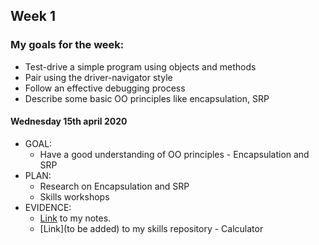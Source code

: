 ## Week 1

### My goals for the week:

* Test-drive a simple program using objects and methods
* Pair using the driver-navigator style
* Follow an effective debugging process
* Describe some basic OO principles like encapsulation, SRP

#### Wednesday 15th april 2020

* GOAL: 
   * Have a good understanding of OO principles - Encapsulation and SRP
* PLAN:
   * Research on Encapsulation and SRP
   * Skills workshops
* EVIDENCE:
   * [Link](https://github.com/mbrad26/MyLearningTracker/blob/master/notes_to_self/week1_notes.md) to my notes.
   * [Link](to be added) to my skills repository - Calculator 
